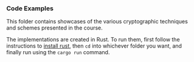 ### Code Examples
This folder contains showcases of the various cryptographic techniques and schemes presented in the course. 

The implementations are created in Rust. To run them, first follow the instructions to [install rust](https://www.rust-lang.org/tools/install), then `cd` into whichever folder you want, and finally run using the `cargo run` command.

